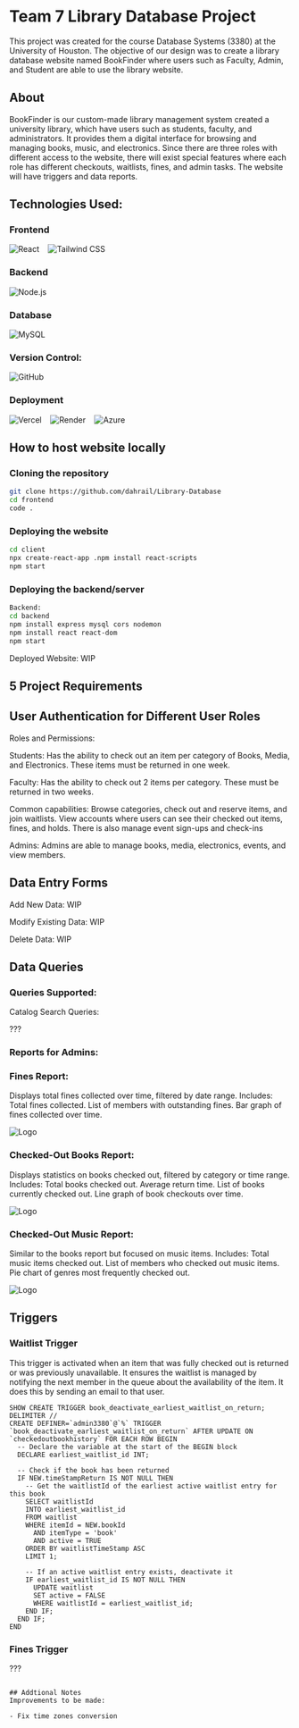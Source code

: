 # Team 7 Library Database Project

This project was created for the course Database Systems (3380) at the University of Houston. The objective of our design was to create a library database website named BookFinder where users such as Faculty, Admin, and Student are able to use the library website.

## About 
BookFinder is our custom-made library management system created a university library, which have users such as students, faculty, and administrators. It provides them a digital interface for browsing and managing books, music, and electronics. Since there are three roles with different access to the website, there will exist special features where each role has different checkouts, waitlists, fines, and admin tasks. The website will have triggers and data reports.

## Technologies Used:

### Frontend
![React](https://img.shields.io/badge/-React-61DAFB?logo=react&logoColor=white&style=flat-square) &nbsp;&nbsp; ![Tailwind CSS](https://img.shields.io/badge/-Tailwind%20CSS-38B2AC?logo=tailwind-css&logoColor=white&style=flat-square)


### Backend
![Node.js](https://img.shields.io/badge/-Node.js-339933?logo=node.js&logoColor=white&style=flat-square) 

### Database
![MySQL](https://img.shields.io/badge/-MySQL-4479A1?logo=mysql&logoColor=white&style=flat-square) 

### Version Control:
![GitHub](https://img.shields.io/badge/-GitHub-181717?logo=github&logoColor=white&style=flat-square)

### Deployment
![Vercel](https://img.shields.io/badge/-Vercel-000?logo=vercel&logoColor=white&style=flat-square) &nbsp;&nbsp; ![Render](https://img.shields.io/badge/-Render-46E3B7?logo=render&logoColor=white&style=flat-square) &nbsp;&nbsp; ![Azure](https://img.shields.io/badge/-Azure-0078D4?logo=microsoft-azure&logoColor=white&style=flat-square)

## How to host website locally

### Cloning the repository
```bash
git clone https://github.com/dahrail/Library-Database
cd frontend
code .
```

### Deploying the website
```bash
cd client
npx create-react-app .npm install react-scripts
npm start
```

### Deploying the backend/server
```bash
Backend:
cd backend
npm install express mysql cors nodemon
npm install react react-dom
npm start
```

Deployed Website: WIP

## 5 Project Requirements

## User Authentication for Different User Roles
Roles and Permissions:

Students:
Has the ability to check out an item per category of Books, Media, and Electronics. These items must be returned in one week.

Faculty: 
Has the ability to check out 2 items per category. These must be returned in two weeks.

Common capabilities:
Browse categories, check out and reserve items, and join waitlists. View accounts where users can see their checked out items, fines, and holds. There is also manage event sign-ups and check-ins

Admins:
Admins are able to manage books, media, electronics, events, and view members.

## Data Entry Forms

Add New Data:
WIP

Modify Existing Data:
WIP

Delete Data:
WIP

## Data Queries

### Queries Supported:

Catalog Search Queries:

???

### Reports for Admins:
### Fines Report:

Displays total fines collected over time, filtered by date range.
Includes:
Total fines collected.
List of members with outstanding fines.
Bar graph of fines collected over time.

![Logo](Images/FinesReport.png)

### Checked-Out Books Report:

Displays statistics on books checked out, filtered by category or time range.
Includes:
Total books checked out.
Average return time.
List of books currently checked out.
Line graph of book checkouts over time.

![Logo](Images/CheckedOutBooksReport.png)

### Checked-Out Music Report:

Similar to the books report but focused on music items.
Includes:
Total music items checked out.
List of members who checked out music items.
Pie chart of genres most frequently checked out.

![Logo](Images/CheckedOutMusicReport.png)

## Triggers

### Waitlist Trigger
This trigger is activated when an item that was fully checked out is returned or was previously unavailable. It ensures the waitlist is managed by notifying the next member in the queue about the availability of the item. It does this by sending an email to that user.
```
SHOW CREATE TRIGGER book_deactivate_earliest_waitlist_on_return;
DELIMITER //
CREATE DEFINER=`admin3380`@`%` TRIGGER `book_deactivate_earliest_waitlist_on_return` AFTER UPDATE ON `checkedoutbookhistory` FOR EACH ROW BEGIN
  -- Declare the variable at the start of the BEGIN block
  DECLARE earliest_waitlist_id INT;

  -- Check if the book has been returned
  IF NEW.timeStampReturn IS NOT NULL THEN
    -- Get the waitlistId of the earliest active waitlist entry for this book
    SELECT waitlistId
    INTO earliest_waitlist_id
    FROM waitlist
    WHERE itemId = NEW.bookId
      AND itemType = 'book'
      AND active = TRUE
    ORDER BY waitlistTimeStamp ASC
    LIMIT 1;

    -- If an active waitlist entry exists, deactivate it
    IF earliest_waitlist_id IS NOT NULL THEN
      UPDATE waitlist
      SET active = FALSE
      WHERE waitlistId = earliest_waitlist_id;
    END IF;
  END IF;
END
```

### Fines Trigger
???
```

## Addtional Notes
Improvements to be made:

- Fix time zones conversion